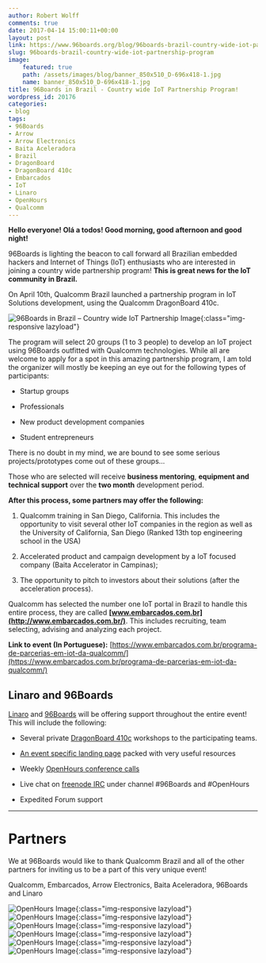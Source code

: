```yaml
---
author: Robert Wolff
comments: true
date: 2017-04-14 15:00:11+00:00
layout: post
link: https://www.96boards.org/blog/96boards-brazil-country-wide-iot-partnership-program/
slug: 96boards-brazil-country-wide-iot-partnership-program
image:
    featured: true
    path: /assets/images/blog/banner_850x510_D-696x418-1.jpg
    name: banner_850x510_D-696x418-1.jpg
title: 96Boards in Brazil - Country wide IoT Partnership Program!
wordpress_id: 20176
categories:
- blog
tags:
- 96Boards
- Arrow
- Arrow Electronics
- Baita Aceleradora
- Brazil
- DragonBoard
- DragonBoard 410c
- Embarcados
- IoT
- Linaro
- OpenHours
- Qualcomm
---
```


**Hello everyone! Olá a todos! Good morning, good afternoon and good night!**

96Boards is lighting the beacon to call forward all Brazilian embedded hackers and Internet of Things (IoT) enthusiasts who are interested in joining a country wide partnership program! **This is great news for the IoT community in Brazil.**

On April 10th, Qualcomm Brazil launched a partnership program in IoT Solutions development, using the Qualcomm DragonBoard 410c.

![96Boards in Brazil – Country wide IoT Partnership Image](/assets/images/blog/96boards-brazil-iot-img-1.jpg){:class="img-responsive lazyload"}

The program will select 20 groups (1 to 3 people) to develop an IoT project using 96Boards outfitted with Qualcomm technologies. While all are welcome to apply for a spot in this amazing partnership program, I am told the organizer will mostly be keeping an eye out for the following types of participants:




  * Startup groups


  * Professionals


  * New product development companies


  * Student entrepreneurs


There is no doubt in my mind, we are bound to see some serious projects/prototypes come out of these groups...

Those who are selected will receive **business mentoring**, **equipment and technical support** over the **two month** development period.

**After this process, some partners may offer the following:**




  1. Qualcomm training in San Diego, California. This includes the opportunity to visit several other IoT companies in the region as well as the University of California, San Diego (Ranked 13th top engineering school in the USA)


  2. Accelerated product and campaign development by a IoT focused company (Baita Accelerator in Campinas);


  3. The opportunity to pitch to investors about their solutions (after the acceleration process).


Qualcomm has selected the number one IoT portal in Brazil to handle this entire process, they are called **[www.embarcados.com.br](http://www.embarcados.com.br/)**. This includes recruiting, team selecting, advising and analyzing each project.

**Link to event (In Portuguese):** [https://www.embarcados.com.br/programa-de-parcerias-em-iot-da-qualcomm/](https://www.embarcados.com.br/programa-de-parcerias-em-iot-da-qualcomm/)


## Linaro and 96Boards


[Linaro](https://www.linaro.org/) and [96Boards](/) will be offering support throughout the entire event! This will include the following:




  * Several private [DragonBoard 410c](/product/dragonboard410c/) workshops to the participating teams.


  * [An event specific landing page](/go/db410c-partnership-brazil/) packed with very useful resources


  * Weekly [OpenHours conference calls](/openhours/)


  * Live chat on [freenode IRC](https://webchat.freenode.net/) under channel #96Boards and #OpenHours


  * Expedited Forum support





* * *





# **Partners**


We at 96Boards would like to thank Qualcomm Brazil and all of the other partners for inviting us to be a part of this very unique event!

Qualcomm, Embarcados, Arrow Electronics, Baita Aceleradora, 96Boards and Linaro

![OpenHours Image](/assets/images/blog/qualcomm-logo.png){:class="img-responsive lazyload"}
![OpenHours Image](/assets/images/blog/arrow_electronics2.png){:class="img-responsive lazyload"}
![OpenHours Image](/assets/images/blog/logo-embarcados-escura.png){:class="img-responsive lazyload"}
![OpenHours Image](/assets/images/blog/baita_logo_hd.png){:class="img-responsive lazyload"}
![OpenHours Image](/assets/images/blog/Linaro_TransparentLogo.png){:class="img-responsive lazyload"}
![OpenHours Image](/assets/images/blog/96boards-logo.png){:class="img-responsive lazyload"}

